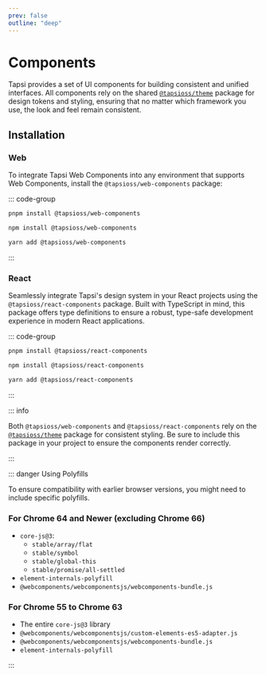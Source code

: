 ```yaml
---
prev: false
outline: "deep"
---
```


# Components

Tapsi provides a set of UI components for building consistent and unified
interfaces. All components rely on the shared [`@tapsioss/theme`](/theme.html)
package for design tokens and styling, ensuring that no matter which framework
you use, the look and feel remain consistent.

## Installation

### Web

To integrate Tapsi Web Components into any environment that supports Web
Components, install the `@tapsioss/web-components` package:

::: code-group

```bash [pnpm]
pnpm install @tapsioss/web-components
```

```bash [npm]
npm install @tapsioss/web-components
```

```bash [yarn]
yarn add @tapsioss/web-components
```

:::

### React

Seamlessly integrate Tapsi's design system in your React projects using the
`@tapsioss/react-components` package. Built with TypeScript in mind, this
package offers type definitions to ensure a robust, type-safe development
experience in modern React applications.

::: code-group

```bash [pnpm]
pnpm install @tapsioss/react-components
```

```bash [npm]
npm install @tapsioss/react-components
```

```bash [yarn]
yarn add @tapsioss/react-components
```

:::

::: info

Both `@tapsioss/web-components` and `@tapsioss/react-components` rely on the
[`@tapsioss/theme`](/theme.html) package for consistent styling. Be sure to
include this package in your project to ensure the components render correctly.

:::

::: danger Using Polyfills

To ensure compatibility with earlier browser versions, you might need to include
specific polyfills.

### For Chrome 64 and Newer (excluding Chrome 66)

- `core-js@3`:
  - `stable/array/flat`
  - `stable/symbol`
  - `stable/global-this`
  - `stable/promise/all-settled`
- `element-internals-polyfill`
- `@webcomponents/webcomponentsjs/webcomponents-bundle.js`

### For Chrome 55 to Chrome 63

- The entire `core-js@3` library
- `@webcomponents/webcomponentsjs/custom-elements-es5-adapter.js`
- `@webcomponents/webcomponentsjs/webcomponents-bundle.js`
- `element-internals-polyfill`

:::
